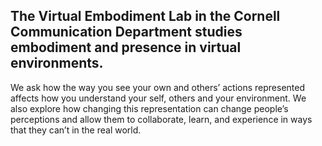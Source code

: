 ## The Virtual Embodiment Lab in the Cornell Communication Department studies embodiment and presence in virtual environments.

We ask how the way you see your own and others’ actions represented affects how you understand your self, others and your environment.  We also explore how changing this representation can change people’s perceptions and allow them to collaborate, learn, and experience in ways that they can’t in the real world.
